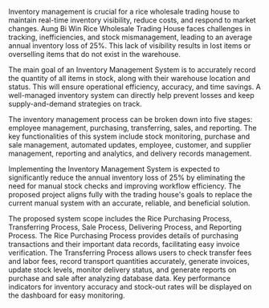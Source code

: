Inventory management is crucial for a rice wholesale trading house to maintain real-time inventory visibility, reduce costs, and respond to market changes. Aung Bi Win Rice Wholesale Trading House faces challenges in tracking, inefficiencies, and stock mismanagement, leading to an average annual inventory loss of 25%. This lack of visibility results in lost items or overselling items that do not exist in the warehouse.

The main goal of an Inventory Management System is to accurately record the quantity of all items in stock, along with their warehouse location and status. This will ensure operational efficiency, accuracy, and time savings. A well-managed inventory system can directly help prevent losses and keep supply-and-demand strategies on track.

The inventory management process can be broken down into five stages: employee management, purchasing, transferring, sales, and reporting. The key functionalities of this system include stock monitoring, purchase and sale management, automated updates, employee, customer, and supplier management, reporting and analytics, and delivery records management.

Implementing the Inventory Management System is expected to significantly reduce the annual inventory loss of 25% by eliminating the need for manual stock checks and improving workflow efficiency. The proposed project aligns fully with the trading house's goals to replace the current manual system with an accurate, reliable, and beneficial solution.

The proposed system scope includes the Rice Purchasing Process, Transferring Process, Sale Process, Delivering Process, and Reporting Process. The Rice Purchasing Process provides details of purchasing transactions and their important data records, facilitating easy invoice verification. The Transferring Process allows users to check transfer fees and labor fees, record transport quantities accurately, generate invoices, update stock levels, monitor delivery status, and generate reports on purchase and sale after analyzing database data. Key performance indicators for inventory accuracy and stock-out rates will be displayed on the dashboard for easy monitoring.
